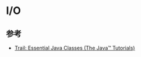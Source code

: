 # I/O

## 参考

- [Trail: Essential Java Classes (The Java™ Tutorials)](https://docs.oracle.com/javase/tutorial/essential/index.html)
